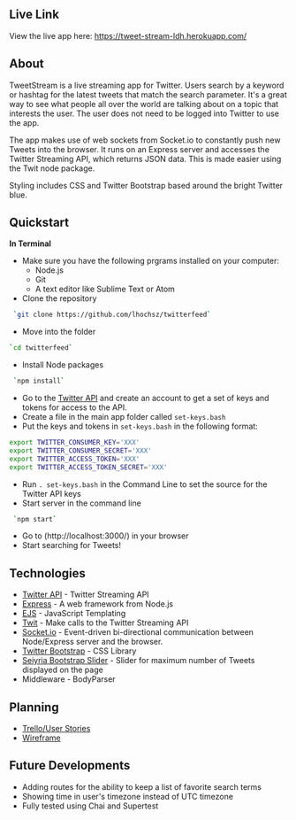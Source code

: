 ## Live Link
View the live app here: https://tweet-stream-ldh.herokuapp.com/

## About
TweetStream is a live streaming app for Twitter.  Users search by a keyword or hashtag for the latest tweets that match the search parameter.  It's a great way to see what people all over the world are talking about on a topic that interests the user. The user does not need to be logged into Twitter to use the app.

The app makes use of web sockets from Socket.io to constantly push new Tweets into the browser.  It runs on an Express server and accesses the Twitter Streaming API, which returns JSON data.  This is made easier using the Twit node package.

Styling includes CSS and Twitter Bootstrap based around the bright Twitter blue.

## Quickstart
**In Terminal**
* Make sure you have the following prgrams installed on your computer:
  * Node.js
  * Git
  * A text editor like Sublime Text or Atom
* Clone the repository
```bash
 `git clone https://github.com/lhochsz/twitterfeed`
 ```
* Move into the folder
```bash
`cd twitterfeed`
```
* Install Node packages
```bash
 `npm install`
 ```
* Go to the [Twitter API](https://apps.twitter.com/) and create an account to get a set of keys and tokens for access to the API.
* Create a file in the main app folder called `set-keys.bash`
* Put the keys and tokens in `set-keys.bash` in the following format:
```bash
export TWITTER_CONSUMER_KEY='XXX'
export TWITTER_CONSUMER_SECRET='XXX'
export TWITTER_ACCESS_TOKEN='XXX'
export TWITTER_ACCESS_TOKEN_SECRET='XXX'
```
* Run `. set-keys.bash` in the Command Line to set the source for the Twitter API keys
* Start server in the command line
```bash
 `npm start`
 ```
* Go to (http://localhost:3000/) in your browser
* Start searching for Tweets!

## Technologies
* [Twitter API](https://apps.twitter.com/) - Twitter Streaming API
* [Express](http://expressjs.com/) - A web framework from Node.js
* [EJS](http://www.embeddedjs.com/) - JavaScript Templating
* [Twit](https://github.com/ttezel/twit) - Make calls to the Twitter Streaming API
* [Socket.io](http://socket.io/) - Event-driven bi-directional communication between Node/Express server and the browser.
* [Twitter Bootstrap](http://getbootstrap.com/) - CSS Library
* [Seiyria Bootstrap Slider](https://github.com/seiyria/bootstrap-slider) - Slider for maximum number of Tweets displayed on the page
* Middleware - BodyParser

## Planning
* [Trello/User Stories](https://trello.com/b/eihaYAa6/twitter-app)
* [Wireframe](https://github.com/lhochsz/twitterfeed/blob/master/public/images/wireframe.JPG)

## Future Developments
* Adding routes for the ability to keep a list of favorite search terms
* Showing time in user's timezone instead of UTC timezone
* Fully tested using Chai and Supertest
